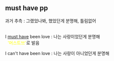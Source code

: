 ## must have pp ##
과거 추측 : 그랬었나봐, 했었던게 분명해, 틀림없어
<br>
<br>

I <u>must have</u> been love : 나는 사랑이었던게 분명해  
&nbsp;&nbsp;<span style="color:yellow">'머스트브'</span>로 발음  

I can't have been love : 나는 사랑이 아니었던게 분명해


